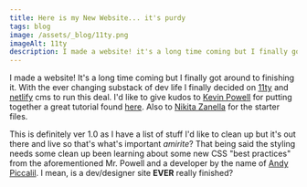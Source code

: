 ```yaml
---
title: Here is my New Website... it's purdy
tags: blog
image: /assets/_blog/11ty.png
imageAlt: 11ty
description: I made a website! it's a long time coming but I finally got around to finishing it.
---
```


I made a website! It's a long time coming but I finally got around to finishing it. With the ever changing substack of dev life I finally decided on [11ty](https://11ty.dev) and [netlify](https://www.netlifycms.org/) cms to run this deal.  I'd like to give kudos to [Kevin Powell](https://www.kevinpowell.co/) for putting together a great tutorial found [here](https://youtu.be/4wD00RT6d-g). Also to [Nikita Zanella](https://github.com/NikitaZanella/11ty-SASS) for the starter files.

This is definitely ver 1.0 as I have a list of stuff I'd like to clean up but it's out there and live so that's what's important *amirite*? That being said the styling needs some clean up been learning about some new CSS "best practices" from the aforementioned Mr. Powell and a developer by the name of [Andy Piccalil](https://piccalil.li/). I mean, is a dev/designer site **EVER** really finished?